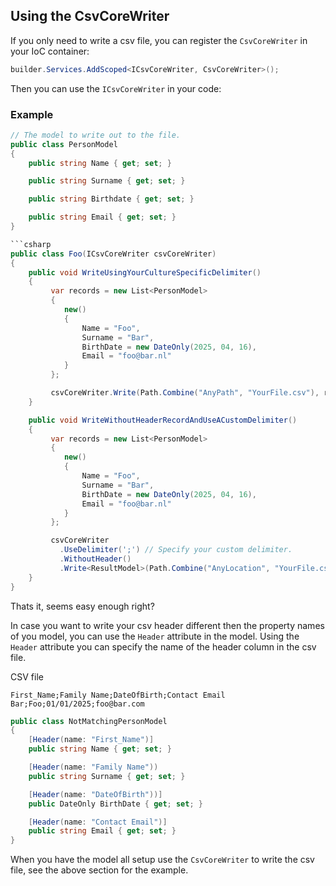 ## Using the CsvCoreWriter
If you only need to write a csv file, you can register the `CsvCoreWriter` in your IoC container:

```csharp
builder.Services.AddScoped<ICsvCoreWriter, CsvCoreWriter>();
```

Then you can use the `ICsvCoreWriter` in your code:

### Example

```csharp
// The model to write out to the file.
public class PersonModel
{
    public string Name { get; set; }

    public string Surname { get; set; }

    public string Birthdate { get; set; }

    public string Email { get; set; }
}

```csharp
public class Foo(ICsvCoreWriter csvCoreWriter)
{
    public void WriteUsingYourCultureSpecificDelimiter()
    {
         var records = new List<PersonModel>
         {
            new()
            {
                Name = "Foo",
                Surname = "Bar",
                BirthDate = new DateOnly(2025, 04, 16),
                Email = "foo@bar.nl"
            }
         };

         csvCoreWriter.Write(Path.Combine("AnyPath", "YourFile.csv"), records);
    }

    public void WriteWithoutHeaderRecordAndUseACustomDelimiter()
    {
         var records = new List<PersonModel>
         {
            new()
            {
                Name = "Foo",
                Surname = "Bar",
                BirthDate = new DateOnly(2025, 04, 16),
                Email = "foo@bar.nl"
            }
         };

         csvCoreWriter
           .UseDelimiter(';') // Specify your custom delimiter.
           .WithoutHeader()
           .Write<ResultModel>(Path.Combine("AnyLocation", "YourFile.csv"), records);
    }
}
```

Thats it, seems easy enough right?

In case you want to write your csv header different then the property names of you model, you can use the `Header` attribute in the model.
Using the `Header` attribute you can specify the name of the header column in the csv file.

CSV file
```text
First_Name;Family Name;DateOfBirth;Contact Email
Bar;Foo;01/01/2025;foo@bar.com
```

```csharp
public class NotMatchingPersonModel
{
    [Header(name: "First_Name")]
    public string Name { get; set; }

    [Header(name: "Family Name"))
    public string Surname { get; set; }

    [Header(name: "DateOfBirth"))]
    public DateOnly BirthDate { get; set; }

    [Header(name: "Contact Email")]
    public string Email { get; set; }
}
```

When you have the model all setup use the `CsvCoreWriter` to write the csv file, see the above section for the example.

